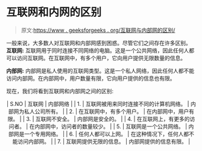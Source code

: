 # 互联网和内网的区别

> 原文:[https://www . geeksforgeeks . org/互联网与内部网的区别/](https://www.geeksforgeeks.org/difference-between-internet-and-intranet/)

一般来说，大多数人对互联网和内部网感到困惑。尽管它们之间存在许多区别。
**互联网:**
互联网用于同时连接不同网络的电脑。这是一个公共网络，因此任何人都可以访问互联网。在互联网中，有多个用户，它向用户提供无限数量的信息。

**内部网:**
内部网是私人使用的互联网类型。这是一个私人网络，因此任何人都不能访问内部网。在内部网中，用户数量有限，它向用户提供的信息也有限。

现在，我们将看到互联网和内部网之间的区别:

<center>

| S.NO | 互联网 | 内部网络 |
| 1. | 互联网被用来同时连接不同的计算机网络。 | 内部网为私人公司所有。 |
| 2. | 在互联网中，有多个用户。 | 在内部网中，用户有限。 |
| 3. | 互联网不安全。 | 内部网是安全的。 |
| 4. | 在互联网上，有更多的访问者。 | 在内部网中，访问者的数量较少。 |
| 5. | 互联网是一个公共网络。 | 内部网是一个专用网络。 |
| 6. | 任何人都可以上网。 | 在这种情况下，任何人都不能访问内部网。 |
| 7. | 互联网提供无限的信息。 | 内部网提供的信息有限。 |

</center>
